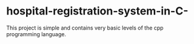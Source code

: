 # hospital-registration-system-in-C-
This project is simple and contains very basic levels of the cpp programming language.
